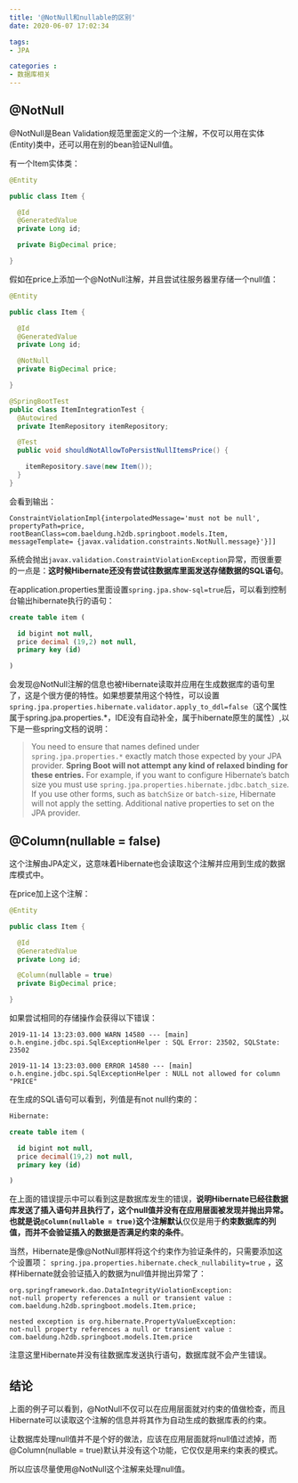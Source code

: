 ```yaml
---
title: '@NotNull和nullable的区别'
date: 2020-06-07 17:02:34

tags:
- JPA

categories : 
- 数据库相关
---
```


## @NotNull
@NotNull是Bean Validation规范里面定义的一个注解，不仅可以用在实体(Entity)类中，还可以用在别的bean验证Null值。

有一个Item实体类：
```java
@Entity

public class Item {

  @Id
  @GeneratedValue
  private Long id;

  private BigDecimal price;

}
```
 假如在price上添加一个@NotNull注解，并且尝试往服务器里存储一个null值：
```java
@Entity

public class Item {

  @Id
  @GeneratedValue
  private Long id;

  @NotNull
  private BigDecimal price;

}
```

```java
@SpringBootTest
public class ItemIntegrationTest {
  @Autowired
  private ItemRepository itemRepository;

  @Test
  public void shouldNotAllowToPersistNullItemsPrice() {

    itemRepository.save(new Item());
  }
}
```

会看到输出：
```
ConstraintViolationImpl{interpolatedMessage='must not be null', propertyPath=price, rootBeanClass=com.baeldung.h2db.springboot.models.Item,
messageTemplate= {javax.validation.constraints.NotNull.message}'}]]
```

系统会抛出`javax.validation.ConstraintViolationException`异常，而很重要的一点是：**这时候Hibernate还没有尝试往数据库里面发送存储数据的SQL语句**。

在application.properties里面设置`spring.jpa.show-sql=true`后，可以看到控制台输出hibernate执行的语句：
```sql
create table item (

  id bigint not null,
  price decimal (19,2) not null,
  primary key (id)

)
```
会发现@NotNull注解的信息也被Hibernate读取并应用在生成数据库的语句里了，这是个很方便的特性。如果想要禁用这个特性，可以设置
`spring.jpa.properties.hibernate.validator.apply_to_ddl=false`（这个属性属于spring.jpa.properties.*，IDE没有自动补全，属于hibernate原生的属性）,以下是一些spring文档的说明：
>You need to ensure that names defined under `spring.jpa.properties.*` exactly match those expected by your JPA provider. **Spring Boot will not attempt any kind of relaxed binding for these entries.**
>For example, if you want to configure Hibernate’s batch size you must use `spring.jpa.properties.hibernate.jdbc.batch_size`. If you use other forms, such as `batchSize` or `batch-size`, Hibernate will not apply the setting.
>Additional native properties to set on the JPA provider.

## @Column(nullable = false)

这个注解由JPA定义，这意味着Hibernate也会读取这个注解并应用到生成的数据库模式中。

在price加上这个注解：
```java
@Entity

public class Item {

  @Id
  @GeneratedValue
  private Long id;

  @Column(nullable = true)
  private BigDecimal price;

}
```

如果尝试相同的存储操作会获得以下错误：
```
2019-11-14 13:23:03.000 WARN 14580 --- [main] o.h.engine.jdbc.spi.SqlExceptionHelper : SQL Error: 23502, SQLState: 23502

2019-11-14 13:23:03.000 ERROR 14580 --- [main] o.h.engine.jdbc.spi.SqlExceptionHelper : NULL not allowed for column "PRICE"
```

在生成的SQL语句可以看到，列值是有not null约束的：
```sql
Hibernate:

create table item (

  id bigint not null,
  price decimal(19,2) not null,
  primary key (id)

)
```
在上面的错误提示中可以看到这是数据库发生的错误，**说明Hibernate已经往数据库发送了插入语句并且执行了，这个null值并没有在应用层面被发现并抛出异常。**也就是说`@Column(nullable = true)`这个注解**默认**仅仅是用于**约束数据库的列值，而并不会验证插入的数据是否满足约束的条件**。

当然，Hibernate是像@NotNull那样将这个约束作为验证条件的，只需要添加这个设置项：
`spring.jpa.properties.hibernate.check_nullability=true`
，这样Hibernate就会验证插入的数据为null值并抛出异常了：

```
org.springframework.dao.DataIntegrityViolationException:
not-null property references a null or transient value : com.baeldung.h2db.springboot.models.Item.price;

nested exception is org.hibernate.PropertyValueException:
not-null property references a null or transient value : com.baeldung.h2db.springboot.models.Item.price
```

注意这里Hibernate并没有往数据库发送执行语句，数据库就不会产生错误。

## 结论
上面的例子可以看到，@NotNull不仅可以在应用层面就对约束的值做检查，而且Hibernate可以读取这个注解的信息并将其作为自动生成的数据库表的约束。

让数据库处理null值并不是个好的做法，应该在应用层面就将null值过滤掉，而@Column(nullable = true)默认并没有这个功能，它仅仅是用来约束表的模式。

所以应该尽量使用@NotNull这个注解来处理null值。